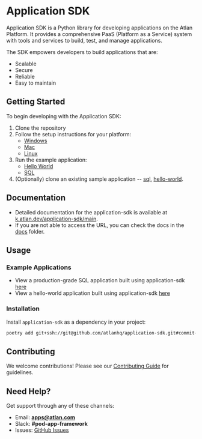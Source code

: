 # Application SDK

Application SDK is a Python library for developing applications on the Atlan Platform. It provides a comprehensive PaaS (Platform as a Service) system with tools and services to build, test, and manage applications.

The SDK empowers developers to build applications that are:

- Scalable
- Secure
- Reliable
- Easy to maintain

## Getting Started

To begin developing with the Application SDK:

1. Clone the repository
2. Follow the setup instructions for your platform:
      - [Windows](https://github.com/atlanhq/application-sdk/blob/main/docs/docs/setup/WINDOWS.md)
      - [Mac](https://github.com/atlanhq/application-sdk/blob/main/docs/docs/setup/MAC.md)
      - [Linux](https://github.com/atlanhq/application-sdk/blob/main/docs/docs/setup/LINUX.md)
3. Run the example application:
      - [Hello World](https://github.com/atlanhq/application-sdk/blob/main/examples/application_hello_world.py)
      - [SQL](https://github.com/atlanhq/application-sdk/blob/main/examples/application_sql.py)
4. (Optionally) clone an existing sample application -- [sql](https://github.com/atlanhq/atlan-postgres-app), [hello-world](https://github.com/atlanhq/atlan-hello-world-app).

## Documentation

- Detailed documentation for the application-sdk is available at [k.atlan.dev/application-sdk/main](https://k.atlan.dev/application-sdk/main).
- If you are not able to access the URL, you can check the docs in the [docs](https://github.com/atlanhq/application-sdk/blob/main/docs) folder.

## Usage

### Example Applications

- View a production-grade SQL application built using application-sdk [here](https://github.com/atlanhq/atlan-postgres-app)
- View a hello-world application built using application-sdk [here](https://github.com/atlanhq/atlan-hello-world-app)

### Installation

Install `application-sdk` as a dependency in your project:

```bash
poetry add git+ssh://git@github.com/atlanhq/application-sdk.git#commit-hash
```

## Contributing

We welcome contributions! Please see our [Contributing Guide](https://github.com/atlanhq/application-sdk/blob/main/CONTRIBUTING.md) for guidelines.

## Need Help?

Get support through any of these channels:

- Email: **apps@atlan.com**
- Slack: **#pod-app-framework**
- Issues: [GitHub Issues](https://github.com/atlanhq/application-sdk/issues)
